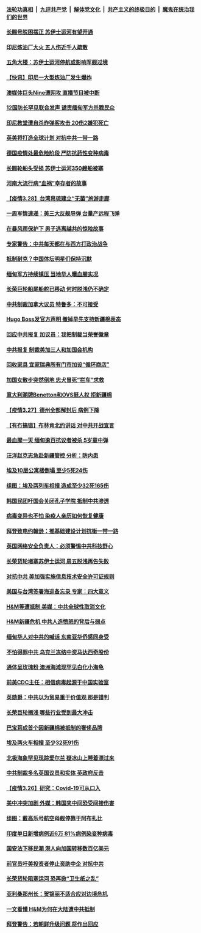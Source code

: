 ####  [法轮功真相](../../../../basic/blob/master/README.md?t=03291401) &nbsp;|&nbsp; [九评共产党](../../../../9ping.md/blob/master/README.md?t=03291401) &nbsp;|&nbsp; [解体党文化](../../../../jtdwh.md/blob/master/README.md?t=03291401)  &nbsp;|&nbsp; [共产主义的终极目的](../../../../gczydzjmd.md/blob/master/README.md?t=03291401) &nbsp;|&nbsp; [魔鬼在统治我们的世界](../../../../mgztzwmdsj.md/blob/master/README.md?t=03291401) 

#### [长赐号脱困摆正 苏伊士运河有望开通](../pages/nsc418/n12842308.md?t=03291401) 

#### [印尼炼油厂大火 五人伤近千人疏散](../pages/nsc418/n12842231.md?t=03291401) 

#### [五角大楼：苏伊士运河停航或影响军舰过境](../pages/nsc418/n12842095.md?t=03291401) 

#### [【快讯】印尼一大型炼油厂发生爆炸](../pages/nsc418/n12841783.md?t=03291401) 

#### [澳媒体巨头Nine遭网攻 直播节目被中断](../pages/nsc418/n12841708.md?t=03291401) 

#### [12国防长罕见联合发声 谴责缅甸军方杀戮民众](../pages/nsc418/n12841433.md?t=03291401) 

#### [印尼教堂遭自杀炸弹客攻击 20伤2嫌犯死亡](../pages/nsc418/n12841469.md?t=03291401) 

#### [英美将打造全球计划 对抗中共一带一路](../pages/nsc418/n12841447.md?t=03291401) 

#### [德国疫情处最危险阶段 严防抗药性变种病毒](../pages/nsc418/n12841374.md?t=03291401) 

#### [长赐轮船头受损 苏伊士运河350艘船被塞](../pages/nsc418/n12841335.md?t=03291401) 

#### [河南大流行病“血祸”幸存者的故事](../pages/nsc418/n12841040.md?t=03291401) 

#### [【疫情3.28】台湾帛琉建立“无菌”旅游走廊](../pages/nsc418/n12840844.md?t=03291401) 

#### [一周军情速递：美三大反舰导弹 台量产远程飞弹](../pages/nsc418/n12839991.md?t=03291401) 

#### [在暴风雨保护下 男子逃离越共的惊险故事](../pages/nsc418/n12831850.md?t=03291401) 

#### [专家警告：中共每天都在与西方打政治战争](../pages/nsc418/n12840519.md?t=03291401) 

#### [抵制耐克？中国体坛明星们保持沉默](../pages/nsc418/n12840070.md?t=03291401) 

#### [缅甸军方持续镇压 当地华人曝血腥实况](../pages/nsc418/n12840240.md?t=03291401) 

#### [长荣巨轮船尾船舵已移动 何时脱浅仍不确定](../pages/nsc418/n12839925.md?t=03291401) 

#### [中共制裁加拿大议员 特鲁多：不可接受](../pages/nsc418/n12840121.md?t=03291401) 

#### [Hugo Boss发官方声明 撤掉早先支持新疆棉表态](../pages/nsc418/n12840054.md?t=03291401) 

#### [回应中共报复 加议员：我把制裁当荣誉徽章](../pages/nsc418/n12839901.md?t=03291401) 

#### [中共报复  制裁美加三人和加国会机构](../pages/nsc418/n12839795.md?t=03291401) 

#### [回收家具 宜家瑞典所有门市加设“循环商店”](../pages/nsc418/n12839539.md?t=03291401) 

#### [加国女散步突然倒地 忠犬冒死“拦车”求救](../pages/nsc418/n12839105.md?t=03291401) 

#### [意大利潮牌Benetton和OVS挺人权 拒新疆棉](../pages/nsc418/n12839746.md?t=03291401) 

#### [【疫情3.27】德州全部解封后 病例下降](../pages/nsc418/n12839530.md?t=03291401) 

#### [【有冇搞错】布林肯北约讲话 对中共开战宣言](../pages/nsc418/n12838723.md?t=03291401) 

#### [最血腥一天 缅甸逾百抗议者被杀 5岁童中弹](../pages/nsc418/n12839769.md?t=03291401) 

#### [汪洋赵克志急赴新疆管控 分析：防内患](../pages/nsc418/n12839665.md?t=03291401) 

#### [埃及10层公寓楼倒塌 至少5死24伤](../pages/nsc418/n12839716.md?t=03291401) 

#### [组图：埃及两列车相撞 造成至少32死165伤](../pages/nsc418/n12839466.md?t=03291401) 

#### [韩国民团吁国会关闭孔子学院 抵制中共渗透](../pages/nsc418/n12839497.md?t=03291401) 

#### [病毒变异也不怕  染疫人亲历如何恢复健康](../pages/nsc418/n12837092.md?t=03291401) 

#### [拜登致电约翰逊：推基础建设计划抗衡一带一路](../pages/nsc418/n12839303.md?t=03291401) 

#### [英国网络安全负责人：必须警惕中共科技野心](../pages/nsc418/n12839120.md?t=03291401) 

#### [长荣货轮堵塞苏伊士运河 周五脱浅再告失败](../pages/nsc418/n12839092.md?t=03291401) 

#### [对抗中共 美加强实施信息技术安全许可证规则](../pages/nsc418/n12838908.md?t=03291401) 

#### [美国与台湾签署海巡备忘录 专家：四大意义](../pages/nsc418/n12838791.md?t=03291401) 

#### [H&M等遭抵制 美媒：中共全球性取消文化](../pages/nsc418/n12838725.md?t=03291401) 

#### [H&M新疆危机 中共人造愤怒的背后与弱点](../pages/nsc418/n12838439.md?t=03291401) 

#### [缅甸华人对中共的喊话 东南亚华侨感同身受](../pages/nsc418/n12838630.md?t=03291401) 

#### [不怕得罪中共 乌克兰冻结中资马达西奇股份](../pages/nsc418/n12838625.md?t=03291401) 

#### [通体呈玫瑰粉 澳洲海滩现罕见白化小海龟](../pages/nsc418/n12837510.md?t=03291401) 

#### [前美CDC主任：相信病毒起源于中国实验室](../pages/nsc418/n12838472.md?t=03291401) 

#### [英勋爵：中共以为贸易重于价值观 那是错判](../pages/nsc418/n12838181.md?t=03291401) 

#### [长荣巨轮搁浅 哪些行业受到最大冲击](../pages/nsc418/n12838295.md?t=03291401) 

#### [巴宝莉成首个因新疆棉被抵制的奢侈品牌](../pages/nsc418/n12838139.md?t=03291401) 

#### [埃及两火车相撞 至少32死91伤](../pages/nsc418/n12838131.md?t=03291401) 

#### [北极海象罕见现踪爱尔兰 疑冰山上睡着漂过来](../pages/nsc418/n12837224.md?t=03291401) 

#### [中共制裁多名英国议员和实体 英政府反击](../pages/nsc418/n12837577.md?t=03291401) 

#### [【疫情3.26】研究：Covid-19可从口入](../pages/nsc418/n12837566.md?t=03291401) 

#### [美中冲突加剧 外媒：韩国夹中间恐受间接伤害](../pages/nsc418/n12837660.md?t=03291401) 

#### [组图：戴高乐号航空母舰停靠于阿布扎比](../pages/nsc418/n12837496.md?t=03291401) 

#### [印度单日新增病例近6万 81%病例染变种病毒](../pages/nsc418/n12837425.md?t=03291401) 

#### [国安法下移民潮 港人向加国转移数百亿美元](../pages/nsc418/n12837170.md?t=03291401) 

#### [前官员吁美投资者停止资助中企 对抗中共](../pages/nsc418/n12836627.md?t=03291401) 

#### [长荣货轮阻塞运河 恐再掀“卫生纸之乱”](../pages/nsc418/n12836991.md?t=03291401) 

#### [亚利桑那州长：贺锦丽不适合应对边境危机](../pages/nsc418/n12836910.md?t=03291401) 

#### [一文看懂 H&M为何在大陆遭中共抵制](../pages/nsc418/n12836644.md?t=03291401) 

#### [拜登警告：若朝鲜升级问题 将作出回应](../pages/nsc418/n12836224.md?t=03291401) 

